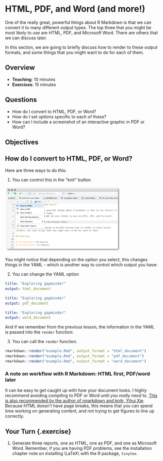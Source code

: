 # HTML, PDF, and Word (and more!)

One of the really great, powerful things about R Markdown is that we can convert it to many different output types.
The top three that you might be most likely to use are HTML, PDF, and Microsoft Word.
There are others that we can discuss later.

In this section, we are going to briefly discuss how to render to these output formats, and some things that you might want to do for each of them.

## Overview

* **Teaching**: 10 minutes
* **Exercises**: 15 minutes

## Questions

* How do I convert to HTML, PDF, or Word?
* How do I set options specific to each of these?
* How can I include a screenshot of an interactive graphic in PDF or Word?

## Objectives

## How do I convert to HTML, PDF, or Word?

Here are three ways to do this:

1. You can control this in the "knit" button

<img src="figs/rstudio-knit-button.png" width="382" />

You might notice that depending on the option you select, this changes things in the YAML - which is another way to control which output you have:

2. You can change the YAML option 

```YAML
title: "Exploring gapminder"
output: html_document
```

```YAML
title: "Exploring gapminder"
output: pdf_document
```

```YAML
title: "Exploring gapminder"
output: word_document
```

And if we remember from the previous lesson, the information in the YAML is passed into the `render` function:

3. You can call the `render` function.


```r
rmarkdown::render("example.Rmd", output_format = "html_document")
rmarkdown::render("example.Rmd", output_format = "pdf_document")
rmarkdown::render("example.Rmd", output_format = "word_document")
```

### A note on workflow with R Markdown: HTML first, PDF/word later

It can be easy to get caught up with how your document looks.
I highly recommend avoiding compiling to PDF or Word until _you really need to_. [This is also recommended by the author of rmarkdown and knitr, Yihui Xie](https://yihui.name/en/2018/07/in-html-i-trust/).
Because HTML doesn't have page breaks, this means that you can spend time working on generating content, and not trying to get figures to line up correctly. 

## Your Turn {.exercise}

1. Generate three reports, one as HTML, one as PDF, and one as Microsoft Word.
Remember, if you are having PDF problems, see the installation chapter note on installing \LaTeX\ with the R package, `tinytex`.
